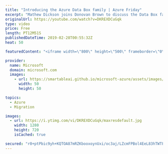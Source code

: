 ```yaml
---
title: "Introducing the Azure Data Box family | Azure Friday"
excerpt: "Mathew Dickson joins Donovan Brown to discuss the Data Box family of solutions to meet the challenge of moving data to the cloud. Azure Data Box offline devices help you transfer large amounts of data to Azure when the network isn't an option. Data Box online products act as network storage gateways"
originalUrl: https://youtube.com/watch?v=DKREXDCuGqk
type: video
price: Free
length: PT12M51S
publishedDateTime: 2019-02-28T00:55:32Z
heat: 50

featuredContent: "<iframe width=\"800\" height=\"500\" frameborder=\"0\" src=\"https://www.youtube.com/embed/DKREXDCuGqk\" allow=\"accelerometer; autoplay; encrypted-media; gyroscope; picture-in-picture\" allowfullscreen></iframe>"

provider:
  name: Microsoft
  domain: microsoft.com
  images:
    - url: https://smartableai.github.io/microsoft-azure/assets/images/organizations/microsoft.com-50x50.jpg
      width: 50
      height: 50

topics:
  - Azure
  - Migration

images:
  - url: https://i.ytimg.com/vi/DKREXDCuGqk/maxresdefault.jpg
    width: 1280
    height: 720
    isCached: true

secured: "r0+ptPbic9yh+KQTOA87mRZKbooxoynUxi/oc3aj/LZcmFPBol4EeL83hTWTFfIGH3C95KmNMjI1wt0FUMcosEVzSXk+RSz7iUQFdm5ZnvmrlGatk2YOlT0N7m52oK/JwOG0lxlKU0Wok5OQhlEdZ+AkCwdBDwbocX/0gvcSe+CnCCmOGNPbao+MAoGabZaXZM5X5EhzqvIQ3RGFXh5jCI0i00zizAvkUPR0uxN5zNPHaQAIqa9r9z5Ax94yLRzMQCZy4nCG+IAN55JKpbmjlCCnwdtp3nAIGdegyOv61Ogw4KMYousj0dleaNJ1Uuc9LplzuaLdiYz5S61QXW/sZwkGlICiKwDmHMLw9Vp8+Tj+ojVsUpJXpqLe4Q83b47dZhA1vEBLkEe97bStuQBRKMQ4j/H8lj8CS+uMYzw5fNI=;S1fknDwD0v+/DVelDeTQ4g=="
---
```


